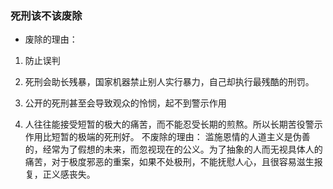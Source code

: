 ### 死刑该不该废除

-    废除的理由：

1. 防止误判

2. 死刑会助长残暴，国家机器禁止别人实行暴力，自己却执行最残酷的刑罚。

3. 公开的死刑甚至会导致观众的怜悯，起不到警示作用

4. 人往往能接受短暂的极大的痛苦，而不能忍受长期的煎熬。所以长期苦役警示作用比短暂的极端的死刑好。 不废除的理由： 滥施恩情的人道主义是伪善的，经常为了假想的未来，而忽视现在的公义。为了抽象的人而无视具体人的痛苦，对于极度邪恶的重案，如果不处极刑，不能抚慰人心，且很容易滋生报复，正义感丧失。